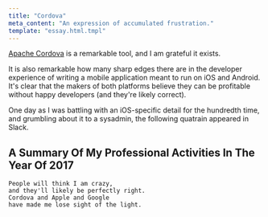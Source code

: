 ```yaml
---
title: "Cordova"
meta_content: "An expression of accumulated frustration."
template: "essay.html.tmpl"
---
```


[Apache Cordova](https://cordova.apache.org/) is a remarkable tool, and I am
grateful it exists.

It is also remarkable how many sharp edges there are in the developer
experience of writing a mobile application meant to run on iOS and Android.
It's clear that the makers of both platforms believe they can be profitable
without happy developers (and they're likely correct).

One day as I was battling with an iOS-specific detail for the hundredth time,
and grumbling about it to a sysadmin, the following quatrain appeared in Slack.

## A Summary Of My Professional Activities In The Year Of 2017

    People will think I am crazy,
    and they'll likely be perfectly right.
    Cordova and Apple and Google
    have made me lose sight of the light.
